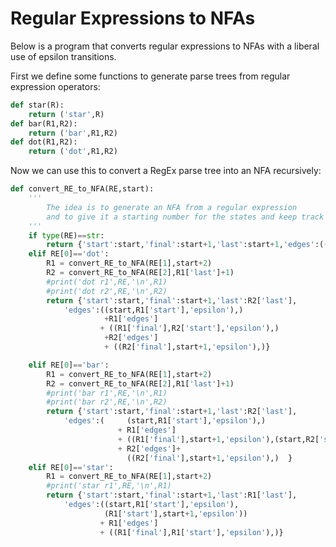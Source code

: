 # Regular Expressions to NFAs

Below is a program that converts regular expressions to NFAs with a liberal use of epsilon transitions.

First we define some functions to generate parse trees from regular expression operators:
``` python
def star(R):
    return ('star',R)
def bar(R1,R2):
    return ('bar',R1,R2)
def dot(R1,R2):
    return ('dot',R1,R2)
```

Now we can use this to convert a RegEx parse tree into an NFA recursively:
``` python
def convert_RE_to_NFA(RE,start):
    ''' 
        The idea is to generate an NFA from a regular expression
        and to give it a starting number for the states and keep track of the highest state generated
    '''
    if type(RE)==str:
        return {'start':start,'final':start+1,'last':start+1,'edges':((start,start+1,RE),)}
    elif RE[0]=='dot':
        R1 = convert_RE_to_NFA(RE[1],start+2)
        R2 = convert_RE_to_NFA(RE[2],R1['last']+1)
        #print('dot r1',RE,'\n',R1)
        #print('dot r2',RE,'\n',R2)
        return {'start':start,'final':start+1,'last':R2['last'],
            'edges':((start,R1['start'],'epsilon'),)
                     +R1['edges'] 
                    + ((R1['final'],R2['start'],'epsilon'),)
                     +R2['edges']
                     + ((R2['final'],start+1,'epsilon'),)}

    elif RE[0]=='bar':
        R1 = convert_RE_to_NFA(RE[1],start+2)
        R2 = convert_RE_to_NFA(RE[2],R1['last']+1)
        #print('bar r1',RE,'\n',R1)
        #print('bar r2',RE,'\n',R2)
        return {'start':start,'final':start+1,'last':R2['last'],
            'edges':(     (start,R1['start'],'epsilon'),) 
                        + R1['edges']
                        + ((R1['final'],start+1,'epsilon'),(start,R2['start'],'epsilon'),) 
                        + R2['edges']+
                          ((R2['final'],start+1,'epsilon'),)  }
    elif RE[0]=='star':
        R1 = convert_RE_to_NFA(RE[1],start+2)
        #print('star r1',RE,'\n',R1)
        return {'start':start,'final':start+1,'last':R1['last'],
            'edges':((start,R1['start'],'epsilon'),
                     (R1['start'],start+1,'epsilon'))  
                    + R1['edges'] 
                    + ((R1['final'],R1['start'],'epsilon'),)}
```
